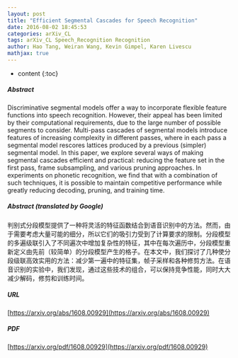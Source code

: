 ```yaml
---
layout: post
title: "Efficient Segmental Cascades for Speech Recognition"
date: 2016-08-02 18:45:53
categories: arXiv_CL
tags: arXiv_CL Speech_Recognition Recognition
author: Hao Tang, Weiran Wang, Kevin Gimpel, Karen Livescu
mathjax: true
---
```


* content
{:toc}

##### Abstract
Discriminative segmental models offer a way to incorporate flexible feature functions into speech recognition. However, their appeal has been limited by their computational requirements, due to the large number of possible segments to consider. Multi-pass cascades of segmental models introduce features of increasing complexity in different passes, where in each pass a segmental model rescores lattices produced by a previous (simpler) segmental model. In this paper, we explore several ways of making segmental cascades efficient and practical: reducing the feature set in the first pass, frame subsampling, and various pruning approaches. In experiments on phonetic recognition, we find that with a combination of such techniques, it is possible to maintain competitive performance while greatly reducing decoding, pruning, and training time.

##### Abstract (translated by Google)
判别式分段模型提供了一种将灵活的特征函数结合到语音识别中的方法。然而，由于需要考虑大量可能的细分，所以它们的吸引力受到了计算要求的限制。分段模型的多遍级联引入了不同遍次中增加复杂性的特征，其中在每次遍历中，分段模型重新定义由先前（较简单）的分段模型产生的格子。在本文中，我们探讨了几种使分段级联高效实用的方法：减少第一遍中的特征集，帧子采样和各种修剪方法。在语音识别的实验中，我们发现，通过这些技术的组合，可以保持竞争性能，同时大大减少解码，修剪和训练时间。

##### URL
[https://arxiv.org/abs/1608.00929](https://arxiv.org/abs/1608.00929)

##### PDF
[https://arxiv.org/pdf/1608.00929](https://arxiv.org/pdf/1608.00929)

